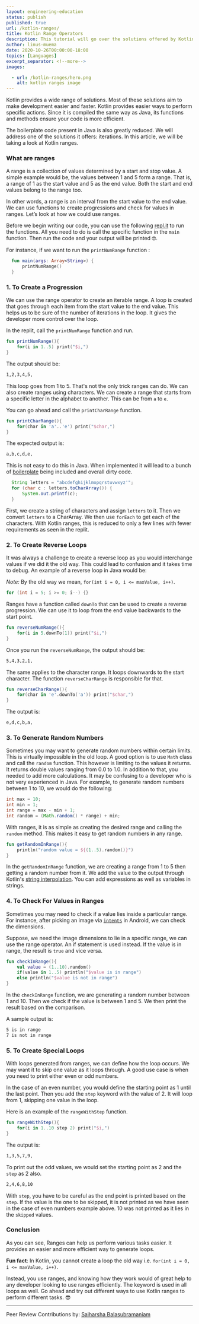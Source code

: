 ```yaml
---
layout: engineering-education
status: publish
published: true
url: /kotlin-ranges/
title: Kotlin Range Operators
description: This tutorial will go over the solutions offered by Kotlin ranges that help us perform specific actions quicker and easier.
author: linus-muema
date: 2020-10-26T00:00:00-18:00
topics: [Languages]
excerpt_separator: <!--more-->
images:

  - url: /kotlin-ranges/hero.png
    alt: kotlin ranges image
---
```

Kotlin provides a wide range of solutions. Most of these solutions aim to make development easier and faster. Kotlin provides easier ways to perform specific actions. Since it is compiled the same way as Java, its functions and methods ensure your code is more efficient.
<!--more-->
The boilerplate code present in Java is also greatly reduced. We will address one of the solutions it offers: iterations. In this article, we will be taking a look at Kotlin ranges.

### What are ranges
A range is a collection of values determined by a start and stop value. A simple example would be, the values between 1 and 5 form a range. That is, a range of 1 as the start value and 5 as the end value. Both the start and end values belong to the range too.

In other words, a range is an interval from the start value to the end value. We can use functions to create progressions and check for values in ranges. Let’s look at how we could use ranges.

Before we begin writing our code, you can use the following [repl.it](https://repl.it/@Linusmuema/Ranges) to run the functions. All you need to do is call the specific function in the `main` function. Then run the code and your output will be printed 🤓.

For instance, if we want to run the `printNumRange` function :

```Kotlin
  fun main(args: Array<String>) {
      printNumRange()
  }
```

### 1. To Create a Progression
We can use the range operator to create an iterable range. A loop is created that goes through each item from the start value to the end value. This helps us to be sure of the number of iterations in the loop. It gives the developer more control over the loop.

In the replit, call the `printNumRange` function and run.

```kotlin
fun printNumRange(){
    for(i in 1..5) print("$i,")
}
```

The output should be:

```bash
1,2,3,4,5,
```

This loop goes from 1 to 5. That's not the only trick ranges can do. We can also create ranges using characters. We can create a range that starts from a specific letter in the alphabet to another. This can be from `a` to `e`.

You can go ahead and call the `printCharRange` function.

```kotlin
fun printCharRange(){
    for(char in 'a'..'e') print("$char,")
}
```

The expected output is:

```bash
a,b,c,d,e,
```

This is not easy to do this in Java. When implemented it will lead to a bunch of [boilerplate](https://www.freecodecamp.org/news/whats-boilerplate-and-why-do-we-use-it-let-s-check-out-the-coding-style-guide-ac2b6c814ee7/) being included and overall dirty code.

```Java
  String letters = "abcdefghijklmopqrstuvwxyz'";
  for (char c : letters.toCharArray()) {
      System.out.printf(c);
  }
```

First, we create a string of characters and assign `letters` to it. Then we convert `letters` to a CharArray. We then use `forEach` to get each of the characters. With Kotlin ranges, this is reduced to only a few lines with fewer requirements as seen in the replit.

### 2. To Create Reverse Loops
It was always a challenge to create a reverse loop as you would interchange values if we did it the old way. This could lead to confusion and it takes time to debug. An example of a reverse loop in Java would be:

*Note:* By the old way we mean, `for(int i = 0, i <= maxValue, i++)`.

```Java
for (int i = 5; i >= 0; i--) {}
```

Ranges have a function called `downTo` that can be used to create a reverse progression. We can use it to loop from the end value backwards to the start point.

```kotlin
fun reverseNumRange(){
    for(i in 5.downTo(1)) print("$i,")
}
```

Once you run the `reverseNumRange`, the output should be:

```bash
5,4,3,2,1,
```

The same applies to the character range. It loops downwards to the start character. The function `reverseCharRange` is responsible for that.

```kotlin
fun reverseCharRange(){
    for(char in 'e'.downTo('a')) print("$char,")
}
```

The output is:

```bash
e,d,c,b,a,
```

### 3. To Generate Random Numbers
Sometimes you may want to generate random numbers within certain limits. This is virtually impossible in the old loop. A good option is to use `Math` class and call the `random` function. This however is limiting to the values it returns. It returns double values ranging from 0.0 to 1.0. In addition to that, you needed to add more calculations. It may be confusing to a developer who is not very experienced in Java. For example, to generate random numbers between 1 to 10, we would do the following:

```Java
int max = 10;
int min = 1;
int range = max - min + 1;
int random = (Math.random() * range) + min;
```

With ranges, it is as simple as creating the desired range and calling the `random` method. This makes it easy to get random numbers in any range.

```kotlin
fun getRandomInRange(){
    println("random value = ${(1..5).random()}")
}
```

In the `getRandomInRange` function, we are creating a range from 1 to 5 then getting a random number from it. We add the value to the output through Kotlin's [string interpolation](https://kotlincompact.com/string-interpolation.html). You can add expressions as well as variables in strings.

### 4. To Check For Values in Ranges
Sometimes you may need to check if a value lies inside a particular range. For instance, after picking an image via [`intents`](https://developer.android.com/training/camera/photobasics) in Android, we can check the dimensions.

Suppose, we need the image dimensions to lie in a specific range, we can use the range operator. An if statement is used instead. If the value is in range, the result is `true` and vice versa.

```kotlin
fun checkInRange(){
    val value = (1..10).random()
    if(value in 1..5) println("$value is in range")
    else println("$value is not in range")
}
```

In the `checkInRange` function, we are generating a random number between 1 and 10. Then we check if the value is between 1 and 5. We then print the result based on the comparison.

A sample output is:

```bash
5 is in range
7 is not in range
```

### 5. To Create Special Loops
With loops generated from ranges, we can define how the loop occurs. We may want it to skip one value as it loops through. A good use case is when you need to print either even or odd numbers.

In the case of an even number, you would define the starting point as 1 until the last point. Then you add the `step` keyword with the value of 2. It will loop from 1, skipping one value in the loop.

Here is an example of the `rangeWithStep` function.

```kotlin
fun rangeWithStep(){
    for(i in 1..10 step 2) print("$i,")
}
```

The output is:

```bash
1,3,5,7,9,
```

To print out the odd values, we would set the starting point as 2 and the `step` as 2 also.

```bash
2,4,6,8,10
```

With `step`, you have to be careful as the end point is printed based on the `step`. If the value is the one to be skipped, it is not printed as we have seen in the case of even numbers example above. 10 was not printed as it lies in the `skipped` values.

### Conclusion
As you can see, Ranges can help us perform various tasks easier. It provides an easier and more efficient way to generate loops.

**Fun fact**: In Kotlin, you cannot create a loop the old way i.e. `for(int i = 0, i <= maxValue, i++)`.

Instead, you use ranges, and knowing how they work would of great help to any developer looking to use ranges efficiently. The keyword is used in all loops as well. Go ahead and try out different ways to use Kotlin ranges to perform different tasks. 😎

---
Peer Review Contributions by: [Saiharsha Balasubramaniam](/authors/saiharsha-balasubramaniam/)
